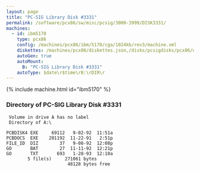 ```yaml
---
layout: page
title: "PC-SIG Library Disk #3331"
permalink: /software/pcx86/sw/misc/pcsig/3000-3999/DISK3331/
machines:
  - id: ibm5170
    type: pcx86
    config: /machines/pcx86/ibm/5170/cga/1024kb/rev3/machine.xml
    diskettes: /machines/pcx86/diskettes.json,/disks/pcsigdisks/pcx86/diskettes.json
    autoGen: true
    autoMount:
      B: "PC-SIG Library Disk #3331"
    autoType: $date\r$time\rB:\rDIR\r
---
```


{% include machine.html id="ibm5170" %}

### Directory of PC-SIG Library Disk #3331

     Volume in drive A has no label
     Directory of A:\

    PCBDISK4 EXE     69112   9-02-92  11:51a
    PCBDOCS  EXE    201192  11-22-91   2:51p
    FILE_ID  DIZ        37   9-08-92  12:08p
    GO       BAT        27  11-11-92  12:21p
    GO       TXT       693   1-28-93  12:10a
            5 file(s)     271061 bytes
                           48128 bytes free

